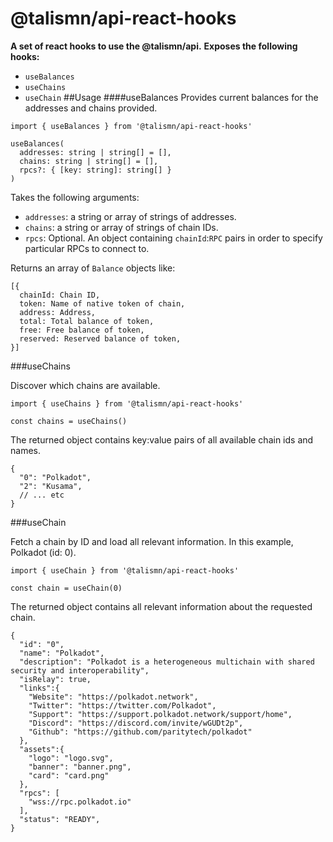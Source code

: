# @talismn/api-react-hooks
**A set of react hooks to use the @talismn/api.**
**Exposes the following hooks:**
- `useBalances`
- `useChains`
- `useChain`
##Usage
####useBalances
Provides current balances for the addresses and chains provided.
```
import { useBalances } from '@talismn/api-react-hooks'

useBalances(
  addresses: string | string[] = [],
  chains: string | string[] = [],
  rpcs?: { [key: string]: string[] }
)
```
Takes the following arguments:
 - `addresses`: a string or array of strings of addresses.
 - `chains`: a string or array of strings of chain IDs.
 - `rpcs`: Optional. An object containing `chainId`:`RPC` pairs in order to specify particular RPCs to connect to.

Returns an array of `Balance` objects like:
```
[{
  chainId: Chain ID,
  token: Name of native token of chain,
  address: Address,
  total: Total balance of token,
  free: Free balance of token,
  reserved: Reserved balance of token,
}]
```

###useChains

Discover which chains are available.

```
import { useChains } from '@talismn/api-react-hooks'

const chains = useChains() 
```
The returned object contains key:value pairs of all available chain ids and names.
```
{
  "0": "Polkadot",
  "2": "Kusama",
  // ... etc
}
```


###useChain

Fetch a chain by ID and load all relevant information. In this example, Polkadot (id: 0).

```
import { useChain } from '@talismn/api-react-hooks'

const chain = useChain(0)
```
The returned object contains all relevant information about the requested chain.
```
{
  "id": "0",
  "name": "Polkadot",
  "description": "Polkadot is a heterogeneous multichain with shared security and interoperability",
  "isRelay": true,
  "links":{
    "Website": "https://polkadot.network",
    "Twitter": "https://twitter.com/Polkadot",
    "Support": "https://support.polkadot.network/support/home",
    "Discord": "https://discord.com/invite/wGUDt2p",
    "Github": "https://github.com/paritytech/polkadot"
  },
  "assets":{
    "logo": "logo.svg",
    "banner": "banner.png",
    "card": "card.png"
  },
  "rpcs": [
    "wss://rpc.polkadot.io"
  ],
  "status": "READY",
}
```




